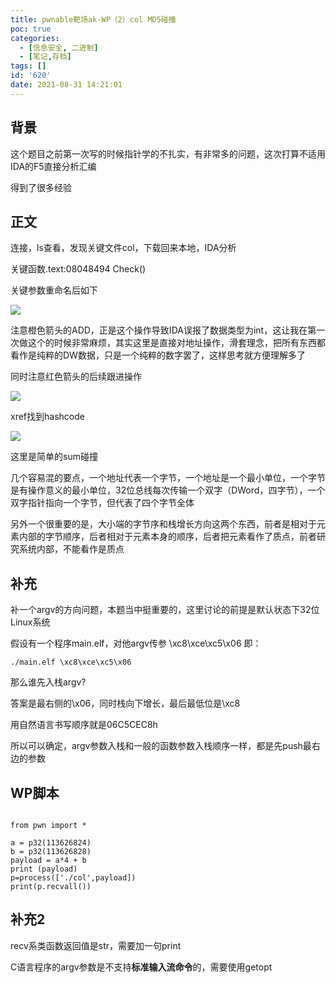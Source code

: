 ```yaml
---
title: pwnable靶场ak-WP（2）col MD5碰撞
poc: true
categories:
  - [信息安全, 二进制]
  - [笔记,存档]
tags: []
id: '620'
date: 2021-08-31 14:21:01
---
```


## 背景

这个题目之前第一次写的时候指针学的不扎实，有非常多的问题，这次打算不适用IDA的F5直接分析汇编

得到了很多经验

## 正文

连接，ls查看，发现关键文件col，下载回来本地，IDA分析

关键函数.text:08048494 Check()

关键参数重命名后如下

![](https://raw.githubusercontent.com/Valkierja/ALLPIC/main/img/202303181055772.png)

注意橙色箭头的ADD，正是这个操作导致IDA误报了数据类型为int，这让我在第一次做这个的时候非常麻烦，其实这里是直接对地址操作，滑套理念，把所有东西都看作是纯粹的DW数据，只是一个纯粹的数字罢了，这样思考就方便理解多了

同时注意红色箭头的后续跟进操作

<img src="https://raw.githubusercontent.com/Valkierja/ALLPIC/main/img/202303181056535.png"  />

xref找到hashcode

![](https://raw.githubusercontent.com/Valkierja/ALLPIC/main/img/202303181056185.png)

这里是简单的sum碰撞

几个容易混的要点，一个地址代表一个字节，一个地址是一个最小单位，一个字节是有操作意义的最小单位，32位总线每次传输一个双字（DWord，四字节），一个双字指针指向一个字节，但代表了四个字节全体

另外一个很重要的是，大小端的字节序和栈增长方向这两个东西，前者是相对于元素内部的字节顺序，后者相对于元素本身的顺序，后者把元素看作了质点，前者研究系统内部，不能看作是质点

## 补充

补一个argv的方向问题，本题当中挺重要的，这里讨论的前提是默认状态下32位Linux系统

假设有一个程序main.elf，对他argv传参 \\xc8\\xce\\xc5\\x06 即：

```
./main.elf \xc8\xce\xc5\x06
```

那么谁先入栈argv?

答案是最右侧的\\x06，同时栈向下增长，最后最低位是\\xc8

用自然语言书写顺序就是06C5CEC8h

所以可以确定，argv参数入栈和一般的函数参数入栈顺序一样，都是先push最右边的参数

## WP脚本

```

from pwn import *

a = p32(113626824)
b = p32(113626828)
payload = a*4 + b
print (payload)
p=process(['./col',payload])
print(p.recvall())
```

## 补充2

recv系类函数返回值是str，需要加一句print

C语言程序的argv参数是不支持**标准输入流命令**的，需要使用getopt